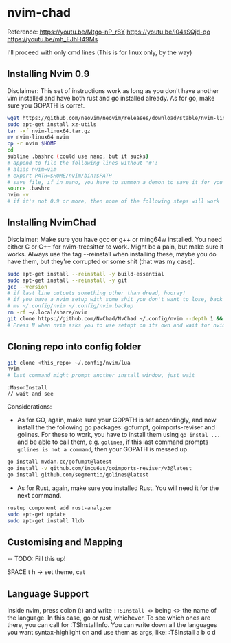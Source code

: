 # nvim-chad

Reference:
https://youtu.be/Mtgo-nP_r8Y
https://youtu.be/i04sSQjd-qo
https://youtu.be/mh_EJhH49Ms

I'll proceed with only cmd lines (This is for linux only, by the way)

## Installing Nvim 0.9

Disclaimer: This set of instructions work as long as you don't have another vim installed
and have both rust and go installed already. As for go, make sure you GOPATH is corret.

```bash
wget https://github.com/neovim/neovim/releases/download/stable/nvim-linux64.tar.gz
sudo apt-get install xz-utils
tar -xf nvim-linux64.tar.gz
mv nvim-linux64 nvim
cp -r nvim $HOME
cd
sublime .bashrc (could use nano, but it sucks)
# append to file the following lines without '#':
# alias nvim=vim
# export PATH=$HOME/nvim/bin:$PATH
# save file, if in nano, you have to summon a demon to save it for you
source .bashrc
nvim -v
# if it's not 0.9 or more, then none of the following steps will work
```

## Installing NvimChad

Disclaimer: Make sure you have gcc or g++ or ming64w installed. You need either C or C++
for nvim-treesitter to work. Might be a pain, but make sure it works. Always use the tag
--reinstall when installing these, maybe you do have them, but they're corrupted or some
shit (that was my case).

```bash
sudo apt-get install --reinstall -y build-essential
sudo apt-get install --reinstall -y git
gcc --version
# if last line outputs something other than dread, hooray!
# if you have a nvim setup with some shit you don't want to lose, back that up with
# mv ~/.config/nvim ~/.config/nvim.backup
rm -rf ~/.local/share/nvim
git clone https://github.com/NvChad/NvChad ~/.config/nvim --depth 1 && nvim
# Press N when nvim asks you to use setupt on its own and wait for nvim to set default
```

## Cloning repo into config folder

```bash
git clone <this_repo> ~/.config/nvim/lua
nvim
# last command might prompt another install window, just wait
```
```vim
:MasonInstall
// wait and see
```

Considerations:

- As for GO, again, make sure your GOPATH is set accordingly, and now install the the
following go packages: gofumpt, goimports-reviser and golines. For these to work, you
have to install them using `go instal ...` and be able to call them, e.g. `golines`,
if this last command prompts `golines is not a command`, then your GOPATH is messed up.

```bash
go install mvdan.cc/gofumpt@latest
go install -v github.com/incu6us/goimports-reviser/v3@latest
go install github.com/segmentio/golines@latest
```

- As for Rust, again, make sure you installed Rust. You will need it for the next command.

```bash
rustup component add rust-analyzer
sudo apt-get update
sudo apt-get install lldb
```

## Customising and Mapping

-- TODO: Fill this up!

SPACE t h -> set theme, cat

## Language Support

Inside nvim, press colon (:) and write `:TSInstall <>` being <> the name of the language.
In this case, go or rust, whichever. To see which ones are there, you can call for :TSInstallInfo.
You can write down all the languages you want syntax-highlight on and use them as args, like:
:TSInstall a b c d

